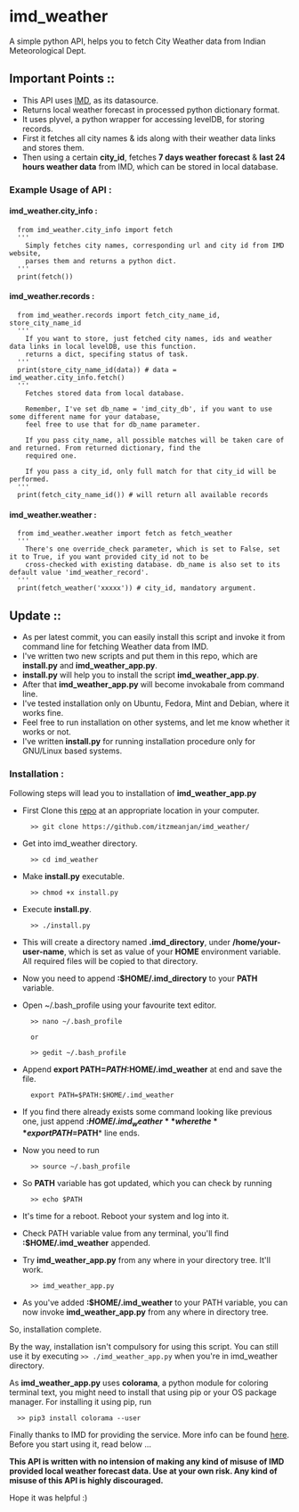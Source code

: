 # imd_weather
A simple python API, helps you to fetch City Weather data from Indian Meteorological Dept.


## Important Points ::

  - This API uses [IMD](http://city.imd.gov.in/citywx/localwx.php), as its datasource.
  - Returns local weather forecast in processed python dictionary format.
  - It uses plyvel, a python wrapper for accessing levelDB, for storing records.
  - First it fetches all city names & ids along with their weather data links and stores them.
  - Then using a certain **city_id**, fetches **7 days weather forecast** & **last 24 hours weather data** from IMD, which can be stored in local database.
 
 
### Example Usage of API :


  #### imd_weather.city_info :
  
  ```
    from imd_weather.city_info import fetch
    '''
      Simply fetches city names, corresponding url and city id from IMD website,
      parses them and returns a python dict.
    '''
    print(fetch())
  ```
  
  #### imd_weather.records :
  
  ```
    from imd_weather.records import fetch_city_name_id, store_city_name_id
    '''
      If you want to store, just fetched city names, ids and weather data links in local levelDB, use this function.
      returns a dict, specifing status of task.
    '''
    print(store_city_name_id(data)) # data = imd_weather.city_info.fetch()
    '''
      Fetches stored data from local database.
      
      Remember, I've set db_name = 'imd_city_db', if you want to use some different name for your database,
      feel free to use that for db_name parameter.

      If you pass city_name, all possible matches will be taken care of and returned. From returned dictionary, find the
      required one.

      If you pass a city_id, only full match for that city_id will be performed.
    '''
    print(fetch_city_name_id()) # will return all available records
  ```
  
  #### imd_weather.weather :
  
  ```
    from imd_weather.weather import fetch as fetch_weather
    '''
      There's one override_check parameter, which is set to False, set it to True, if you want provided city_id not to be
      cross-checked with existing database. db_name is also set to its default value 'imd_weather_record'.
    '''
    print(fetch_weather('xxxxx')) # city_id, mandatory argument.
  ```
  
 ## Update ::
   
  - As per latest commit, you can easily install this script and invoke it from command line for fetching Weather data from IMD.
  - I've written two new scripts and put them in this repo, which are **install.py** and **imd_weather_app.py**.
  - **install.py** will help you to install the script **imd_weather_app.py**.
  - After that **imd_weather_app.py** will become invokabale from command line.
  - I've tested installation only on Ubuntu, Fedora, Mint and Debian, where it works fine.
  - Feel free to run installation on other systems, and let me know whether it works or not.
  - I've written **install.py** for running installation procedure only for GNU/Linux based systems.
  
 ### Installation :

  Following steps will lead you to installation of **imd_weather_app.py**
  
  - First Clone this [repo](https://github.com/itzmeanjan/imd_weather/) at an appropriate location in your computer.
  
    ```
      >> git clone https://github.com/itzmeanjan/imd_weather/
    ```
  
  - Get into imd_weather directory.
  
    ```
      >> cd imd_weather
    ```
  
  - Make **install.py** executable.
  
    ```
      >> chmod +x install.py
    ```
    
  - Execute **install.py**.
  
    ```
      >> ./install.py
    ```
  
  - This will create a directory named **.imd_directory**, under **/home/your-user-name**,
  which is set as value of your **HOME** environment variable. All required files will 
  be copied to that directory.
  
  - Now you need to append **:$HOME/.imd_directory** to your **PATH** variable.
  
  - Open ~/.bash_profile using your favourite text editor.
    ```
      >> nano ~/.bash_profile
      
      or
      
      >> gedit ~/.bash_profile
    ```
  
  - Append **export PATH=$PATH:$HOME/.imd_weather** at end and save the file.
  
    ```
      export PATH=$PATH:$HOME/.imd_weather
    ```
  
  - If you find there already exists some command looking like previous one, just 
  append **:$HOME/.imd_weather** where the **export PATH=$PATH*** line ends.
  
  - Now you need to run
  
    ```
      >> source ~/.bash_profile
    ```
  
  - So **PATH** variable has got updated, which you can check by running
  
    ```
      >> echo $PATH
    ```
  
  - It's time for a reboot. Reboot your system and log into it.
  
  - Check PATH variable value from any terminal, you'll find **:$HOME/.imd_weather** appended.
  
  - Try **imd_weather_app.py** from any where in your directory tree. It'll work.
    ```
      >> imd_weather_app.py
    ```
  - As you've added **:$HOME/.imd_weather** to your PATH variable, you can now invoke **imd_weather_app.py** 
  from any where in directory tree.
  
  So, installation complete.
 
  By the way, installation isn't compulsory for using this script. You can still use it by executing 
    ```
      >> ./imd_weather_app.py
    ```
  when you're in imd_weather directory.
  
 
 As **imd_weather_app.py** uses **colorama**, a python module for coloring terminal text, you might need to install that using pip or your OS package manager. For installing it using pip, run
 
  ```
    >> pip3 install colorama --user
  ```
 
  
  Finally thanks to IMD for providing the service. More info can be found [here](http://imd.gov.in/Welcome%20To%20IMD/Welcome.php).
  Before you start using it, read below ...
  
  
  **This API is written with no intension of making any kind of misuse of IMD provided local weather forecast data. Use at your own risk. Any kind of misuse of this API is highly discouraged.**
 
 
 Hope it was helpful :)
  
